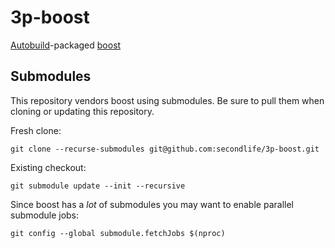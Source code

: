 # 3p-boost

[Autobuild][]-packaged [boost][]

## Submodules

This repository vendors boost using submodules. Be sure to pull them when cloning or updating this repository.

Fresh clone:
```
git clone --recurse-submodules git@github.com:secondlife/3p-boost.git
```

Existing checkout:
```
git submodule update --init --recursive
```

Since boost has a _lot_ of submodules you may want to enable parallel submodule jobs:

```
git config --global submodule.fetchJobs $(nproc)
```

[Autobuild]: https://wiki.secondlife.com/wiki/Autobuild 
[boost]: https://www.boost.org/ 